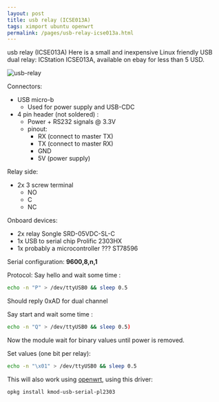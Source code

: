 ```yaml
---
layout: post
title: usb relay (ICSE013A)
tags: ximport ubuntu openwrt
permalink: /pages/usb-relay-icse013a.html
---
```


usb relay (ICSE013A)
Here is a small and inexpensive Linux friendly USB dual relay: ICStation ICSE013A, available on ebay for less than 5 USD.

![usb-relay](/data/img/usb-relay-icse013a.jpg)


Connectors:
 - USB micro-b
   - Used for power supply and USB-CDC
 - 4 pin header (not soldered) : 
   - Power + RS232 signals @ 3.3V
   - pinout:
     - RX (connect to master TX)
     - TX (connect to master RX)
     - GND
     - 5V (power supply)

Relay side:
 - 2x 3 screw terminal
   - NO
   - C
   - NC

Onboard devices:
  - 2x relay Songle SRD-05VDC-SL-C
  - 1x USB to serial chip Prolific 2303HX
  - 1x probably a microcontroller  ??? ST78596


Serial configuration:
**9600,8,n,1**


Protocol:
Say hello and wait some time : 
 ```bash
 echo -n "P" > /dev/ttyUSB0 && sleep 0.5
 ```
Should reply 0xAD for dual channel


Say start and wait some time :
```bash
echo -n "Q" > /dev/ttyUSB0 && sleep 0.5)
```
Now the module wait for binary values until power is removed.

Set values (one bit per relay):
```bash
echo -n "\x01" > /dev/ttyUSB0 && sleep 0.5
```

This will also work using [openwrt](/tag/openwrt.html), using this driver:

```bash
opkg install kmod-usb-serial-pl2303
```